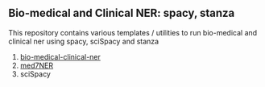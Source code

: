 ## Bio-medical and Clinical NER: spacy, stanza

This repository contains various templates / utilities to run bio-medical and clinical ner using spacy, sciSpacy and stanza

1. [bio-medical-clinical-ner](https://github.com/MageshDominator/bio-medical-clinical-ner-spacy-stanza/tree/master/bio-med-ner-stanza)
2. [med7NER](https://github.com/MageshDominator/bio-medical-clinical-ner-spacy-stanza/tree/master/med7-spacy)
3. sciSpacy
